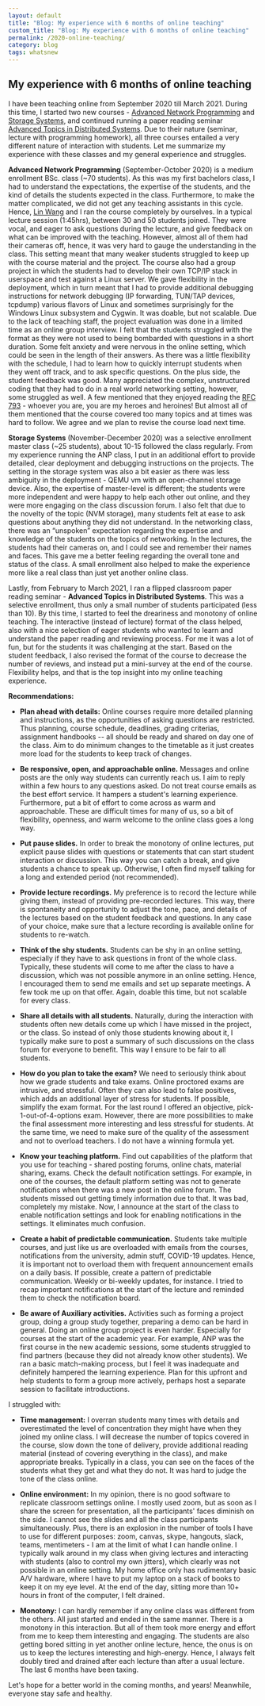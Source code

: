 ```yaml
---
layout: default
title: "Blog: My experience with 6 months of online teaching"
custom_title: "Blog: My experience with 6 months of online teaching" 
permalink: /2020-online-teaching/
category: blog
tags: whatsnew
---
```

## My experience with 6 months of online teaching
I have been teaching online from September 2020 till March 2021. During this time, I started two new courses - [Advanced Network Programming](https://animeshtrivedi.github.io/2020-anp-slides) and [Storage Systems](https://animeshtrivedi.github.io/2020-stosys-slides/), and continued running a paper reading seminar [Advanced Topics in Distributed Systems](https://studiegids.vu.nl/en/2020-2021/courses/X_405022). Due to their nature (seminar, lecture with programming homework), all three courses entailed a very different nature of interaction with students. Let me summarize my experience with these classes and my general experience and struggles. 
<!-- more --> 

**Advanced Network Programming** (September-October 2020) is a medium enrollment BSc. class (~70 students). As this was my first bachelors class, I had to understand the expectations, the expertise of the students, and the kind of details the students expected in the class. Furthermore, to make the matter complicated, we did not get any teaching assistants in this cycle. Hence, [Lin Wang](https://linwang.info/) and I ran the course completely by ourselves. In a typical lecture session (1:45hrs), between 30 and 50 students joined. They were vocal, and eager to ask questions during the lecture, and give feedback on what can be improved with the teaching. However, almost all of them had their cameras off, hence, it was very hard to gauge the understanding in the class. This setting meant that many weaker students struggled to keep up with the course material and the project. The course also had a group project in which the students had to develop their own TCP/IP stack in userspace and test against a Linux server. We gave flexibility in the deployment, which in turn meant that I had to provide additional debugging instructions for network debugging (IP forwarding, TUN/TAP devices, tcpdump) various flavors of Linux and sometimes surprisingly for the Windows Linux subsystem and Cygwin. It was doable, but not scalable. Due to the lack of teaching staff, the project evaluation was done in a limited time as an online group interview. I felt that the students struggled with the format as they were not used to being bombarded with questions in a short duration. Some felt anxiety and were nervous in the online setting, which could be seen in the length of their answers. As there was a little flexibility with the schedule, I had to learn how to quickly interrupt students when they went off track, and to ask specific questions. On the plus side, the student feedback was good. Many appreciated the complex, unstructured coding that they had to do in a real world networking setting, however, some struggled as well. A few mentioned that they enjoyed reading the [RFC 793](https://tools.ietf.org/html/rfc793) - whoever you are, you are my heroes and heroines! But almost all of them mentioned that the course covered too many topics and at times was hard to follow. We agree and we plan to revise the course load next time. 

**Storage Systems** (November-December 2020) was a selective enrollment master class (~25 students), about 10-15 followed the class regularly. From my experience running the ANP class, I put in an additional effort to provide detailed, clear deployment and debugging instructions on the projects. The setting in the storage system was also a bit easier as there was less ambiguity in the deployment - QEMU vm with an open-channel storage device. Also, the expertise of master-level is different; the students were more independent and were happy to help each other out online, and they were more engaging on the class discussion forum. I also felt that due to the novelty of the topic (NVM storage), many students felt at ease to ask questions about anything they did not understand. In the networking class, there was an “unspoken” expectation regarding the expertise and knowledge of the students on the topics of networking. In the lectures, the students had their cameras on, and I could see and remember their names and faces. This gave me a better feeling regarding the overall tone and status of the class. A small enrollment also helped to make the experience more like a real class than just yet another online class. 

Lastly, from February to March 2021, I ran a flipped classroom paper reading seminar - **Advanced Topics in Distributed Systems**. This was a selective enrollment, thus only a small number of students participated (less than 10). By this time, I started to feel the dreariness and monotony of online teaching. The interactive (instead of lecture) format of the class helped, also with a nice selection of eager students who wanted to learn and understand the paper reading and reviewing process. For me it was a lot of fun, but for the students it was challenging at the start. Based on the student feedback, I also revised the format of the course to decrease the number of reviews, and instead put a mini-survey at the end of the course. Flexibility helps, and that is the top insight into my online teaching experience. 


**Recommendations:** 


  * **Plan ahead with details:** Online courses require more detailed planning and instructions, as the opportunities of asking questions are restricted. Thus planning, course schedule, deadlines, grading criterias, assignment handbooks -- all should be ready and shared on day one of the class. Aim to do minimum changes to the timetable as it just creates more load for the students to keep track of changes. 

  * **Be responsive, open, and approachable online.** Messages and online posts are the only way students can currently reach us. I aim to reply within a few hours to any questions asked. Do not treat course emails as the best effort service. It hampers a student's learning experience. Furthermore, put a bit of effort to come across as warm and approachable. These are difficult times for many of us, so a bit of flexibility, openness, and warm welcome to the online class goes a long way.

  * **Put pause slides.** In order to break the monotony of online lectures, put explicit pause slides with questions or statements that can start student interaction or discussion. This way you can catch a break, and give students a chance to speak up. Otherwise, I often find myself talking for a long and extended period (not recommended). 

  * **Provide lecture recordings.** My preference is to record the lecture while giving them, instead of providing pre-recorded lectures. This way, there is spontaneity and opportunity to adjust the tone, pace, and details of the lectures based on the student feedback and questions. In any case of your choice, make sure that a lecture recording is available online for students to re-watch. 

  * **Think of the shy students.** Students can be shy in an online setting, especially if they have to ask questions in front of the whole class. Typically, these students will come to me after the class to have a discussion, which was not possible anymore in an online setting. Hence, I encouraged them to send me emails and set up separate meetings. A few took me up on that offer. Again, doable this time, but not scalable for every class. 

  * **Share all details with all students.** Naturally, during the interaction with students often new details come up which I have missed in the project, or the class. So instead of only those students knowing about it, I typically make sure to post a summary of such discussions on the class forum for everyone to benefit. This way I ensure to  be fair to all students. 

  * **How do you plan to take the exam?** We need to seriously think about how we grade students and take exams. Online proctored exams are intrusive, and stressful. Often they can also lead to false positives, which adds an additional layer of stress for students. If possible, simplify the exam format. For the last round I offered an objective, pick-1-out-of-4-options exam. However, there are more possibilities to make the final assessment more interesting and less stressful for students. At the same time, we need to make sure of the quality of the assessment and not to overload teachers. I do not have a winning formula yet. 

  * **Know your teaching platform.** Find out capabilities of the platform that you use for teaching - shared posting forums, online chats, material sharing, exams. Check the default notification settings. For example, in one of the courses, the default platform setting was not to generate notifications when there was a new post in the online forum. The students missed out getting timely information due to that. It was bad, completely my mistake. Now, I announce at the start of the class to enable notification settings and look for enabling notifications in the settings. It eliminates much confusion. 

  * **Create a habit of predictable communication.** Students take multiple courses, and just like us are overloaded with emails from the courses, notifications from the university, admin stuff, COVID-19 updates. Hence, it is important not to overload them with frequent announcement emails on a daily basis. If possible, create a pattern of predictable communication. Weekly or bi-weekly updates, for instance. I tried to recap important notifications at the start of the lecture and reminded them to check the notification board. 

  * **Be aware of Auxiliary activities.** Activities such as forming a project group, doing a group study together, preparing a demo can be hard in general. Doing an online group project is even harder. Especially for courses at the start of the academic year. For example, ANP was the first course in the new academic sessions, some students struggled to find partners (because they  did not already know other students). We ran a basic match-making process, but I feel it was inadequate and definitely hampered the learning experience. Plan for this upfront and help students to form a group more actively, perhaps host a separate session to facilitate introductions. 

I struggled with: 

  * **Time management:** I overran students many times with details and overestimated the level of concentration they might have when they joined my online class. I will decrease the number of topics covered in the course, slow down the tone of delivery, provide additional reading material (instead of covering everything in the class), and make appropriate breaks. Typically in a class, you can see on the faces of the students what they get and what they do not. It was hard to judge the tone of the class online. 

  * **Online environment:** In my opinion, there is no good software to replicate classroom settings online. I mostly used zoom, but as soon as I share the screen for presentation, all the participants' faces diminish on the side. I cannot see the slides and all the class participants simultaneously. Plus, there is an explosion in the number of tools I have to use for different purposes: zoom, canvas, skype, hangouts, slack, teams, mentimeters - I am at the limit of what I can handle online. I typically walk around in my class when giving lectures and interacting with students (also to control my own jitters), which clearly was not possible in an online setting. My home office only has rudimentary basic A/V hardware, where I have to put my laptop on a stack of books to keep it on my eye level. At the end of the day, sitting more than 10+ hours in front of the computer, I felt drained. 

  * **Monotony:** I can hardly remember if any online class was different from the others. All just started and ended in the same manner. There is a monotony in this interaction. But all of them took more energy and effort from me to keep them interesting and engaging. The students are also getting bored sitting in  yet another online lecture, hence, the onus is on us to keep the lectures interesting and high-energy. Hence, I always felt doubly tired and drained after each lecture than after a usual lecture. The last 6 months have been taxing. 

Let's hope for a better world in the coming months, and years! Meanwhile, everyone stay safe and healthy. 







